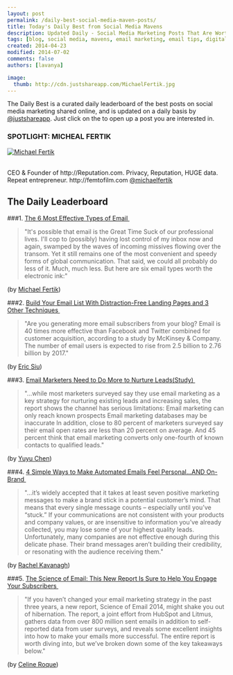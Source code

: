 ```yaml
---
layout: post
permalink: /daily-best-social-media-maven-posts/
title: Today's Daily Best from Social Media Mavens
description: Updated Daily - Social Media Marketing Posts That Are Worth Sharing
tags: [blog, social media, mavens, email marketing, email tips, digital marketing, email branding]
created: 2014-04-23
modified: 2014-07-02
comments: false
authors: [lavanya]

image:
  thumb: http://cdn.justshareapp.com/MichaelFertik.jpg
---
```


The Daily Best is a curated daily leaderboard of the best posts on social media marketing shared online, and is updated on a daily basis by [@justshareapp](http://twitter.com/justshareapp). Just click on the <i class="icon-link"></i> to open up a post you are interested in.

<div class="article-author-main border-box">
    <h3>SPOTLIGHT: MICHEAL FERTIK</h3>
    <a href="https://twitter.com/michaelfertik"><img src="http://cdn.justshareapp.com/MichaelFertik.jpg" class="bio-photo large" alt="Michael Fertik"></a>
    <br><br>
<p>CEO & Founder of http://Reputation.com. Privacy, Reputation, HUGE data. Repeat entrepreneur. http://femtofilm.com <a href="https://twitter.com/michaelfertik">@michaelfertik</a> </p>
</div>

## The Daily Leaderboard

###1. [The 6 Most Effective Types of Email&nbsp;<i class="icon-link"></i>](http://www.inc.com/michael-fertik/the-6-most-effective-emails-you-should-write-today.html)
>"It's possible that email is the Great Time Suck of our professional lives.
I'll cop to (possibly) having lost control of my inbox now and again, swamped by the waves of incoming missives flowing over the transom.  Yet it still remains one of the most convenient and speedy forms of global communication.
That said, we could all probably do less of it.  Much, much less.  But here are six email types worth the electronic ink:"

(by [Michael Fertik](https://twitter.com/michaelfertik))


###2.  [Build Your Email List With Distraction-Free Landing Pages and 3 Other Techniques&nbsp;<i class="icon-link"></i>](http://www.entrepreneur.com/article/235251)
>"Are you generating more email subscribers from your blog? 
Email is 40 times more effective than Facebook and Twitter combined for customer acquisition, according to a study by McKinsey & Company. The number of email users is expected to rise from 2.5 billion to 2.76 billion by 2017."

(by [Eric Siu](https://twitter.com/ericosiu))


###3. [Email Marketers Need to Do More to Nurture Leads(Study)&nbsp;<i class="icon-link"></i>](http://www.clickz.com/clickz/news/2352391/email-marketers-need-to-do-more-to-nurture-leads-study)
>"...while most marketers surveyed say they use email marketing as a key strategy for nurturing existing leads and increasing sales, the report shows the channel has serious limitations: 
Email marketing can only reach known prospects 
Email marketing databases may be inaccurate 
In addition, close to 80 percent of marketers surveyed say their email open rates are less than 20 percent on average. And 45 percent think that email marketing converts only one-fourth of known contacts to qualified leads."

(by [Yuyu Chen](https://twitter.com/chenilleyuyu))


###4. [4 Simple Ways to Make Automated Emails Feel Personal…AND On-Brand&nbsp;<i class="icon-link"></i>](http://blog.marketo.com/2014/06/4-simple-ways-to-make-automated-emails-feel-personaland-on-brand.html)
>"...it’s widely accepted that it takes at least seven positive marketing messages to make a brand stick in a potential customer’s mind. That means that every single message counts – especially until you’ve “stuck.” If your communications are not consistent with your products and company values, or are insensitive to information you’ve already collected, you may lose some of your highest quality leads. 
Unfortunately, many companies are not effective enough during this delicate phase. Their brand messages aren’t building their credibility, or resonating with the audience receiving them."

(by [Rachel Kavanagh](https://twitter.com/rachel_ie))


###5. [The Science of Email: This New Report Is Sure to Help You Engage Your Subscribers&nbsp;<i class="icon-link"></i>](http://contently.com/strategist/2014/06/20/the-science-of-email-this-new-report-is-sure-to-help-you-engage-your-subscribers/)
>"If you haven’t changed your email marketing strategy in the past three years, a new report, Science of Email 2014, might shake you out of hibernation. 
The report, a joint effort from HubSpot and Litmus, gathers data from over 800 million sent emails in addition to self-reported data from user surveys, and reveals some excellent insights into how to make your emails more successful. The entire report is worth diving into, but we’ve broken down some of the key takeaways below."

(by [Celine Roque](https://twitter.com/celinus))
